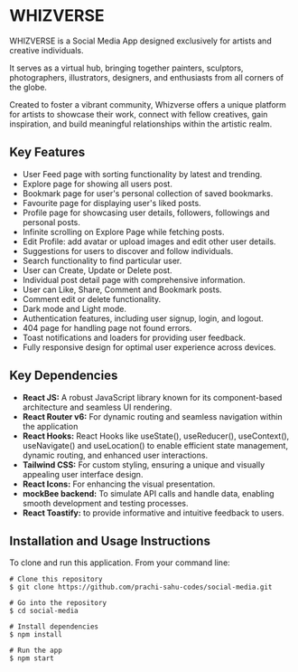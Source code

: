 <style>
  .flex-container {
    display: flex;
    align-items: center;
  }
</style>
<div class="flex-container">
 
<h1>WHIZVERSE</h1>
</div>
WHIZVERSE is a Social Media App designed exclusively for artists and creative individuals. 

It serves as a virtual hub, bringing together painters, sculptors, photographers, illustrators, designers, and enthusiasts from all corners of the globe. 

Created to foster a vibrant community, Whizverse offers a unique platform for artists to showcase their work, connect with fellow creatives, gain inspiration, and build meaningful relationships within the artistic realm.

## Key Features

- User Feed page with sorting functionality by latest and trending.
- Explore page for showing all users post.
- Bookmark page for user's personal collection of saved bookmarks.
- Favourite page for displaying user's liked posts.
- Profile page for showcasing user details, followers, followings and personal posts.
- Infinite scrolling on Explore Page while fetching posts.
- Edit Profile: add avatar or upload images and edit other user details.
- Suggestions for users to discover and follow individuals.
- Search functionality to find particular user.
- User can Create, Update or Delete post.
- Individual post detail page with comprehensive information.
- User can Like, Share, Comment and Bookmark posts.
- Comment edit or delete functionality.
- Dark mode and Light mode.
- Authentication features, including user signup, login, and logout.
- 404 page for handling page not found errors.
- Toast notifications and loaders for providing user feedback.
- Fully responsive design for optimal user experience across devices.
  
## Key Dependencies

- **React JS:** A robust JavaScript library known for its component-based architecture and seamless UI rendering.
- **React Router v6:** For dynamic routing and seamless navigation within the application
- **React Hooks:** React Hooks like useState(), useReducer(), useContext(), useNavigate() and useLocation() to enable efficient state management, dynamic routing, and enhanced user interactions.
- **Tailwind CSS:** For custom styling, ensuring a unique and visually appealing user interface design.
- **React Icons:** For enhancing the visual presentation.
- **mockBee backend:** To simulate API calls and handle data, enabling smooth development and testing processes.
- **React Toastify:** to provide informative and intuitive feedback to users.

## Installation and Usage Instructions 
To clone and run this application. From your command line:
```
# Clone this repository
$ git clone https://github.com/prachi-sahu-codes/social-media.git

# Go into the repository
$ cd social-media

# Install dependencies
$ npm install

# Run the app
$ npm start
```
